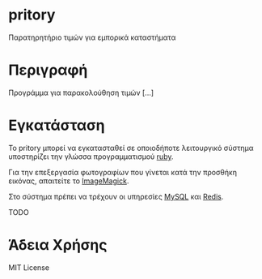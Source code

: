 pritory
=======

Παρατηρητήριο τιμών για εμπορικά καταστήματα

# Περιγραφή

Προγράμμα για παρακολούθηση τιμών [...]

# Εγκατάσταση

Το pritory μπορεί να εγκατασταθεί σε οποιοδήποτε λειτουργικό σύστημα υποστηρίζει την γλώσσα προγραμματισμού [ruby](https://www.ruby-lang.org/en/).

Για την επεξεργασία φωτογραφίων που γίνεται κατά την προσθήκη εικόνας, απαιτείτε το [ImageMagick](http://www.imagemagick.org/).

Στο σύστημα πρέπει να τρέχουν οι υπηρεσίες [MySQL](http://www.mysql.com/) και [Redis](http://redis.io/).

TODO

# Άδεια Χρήσης

MIT License
